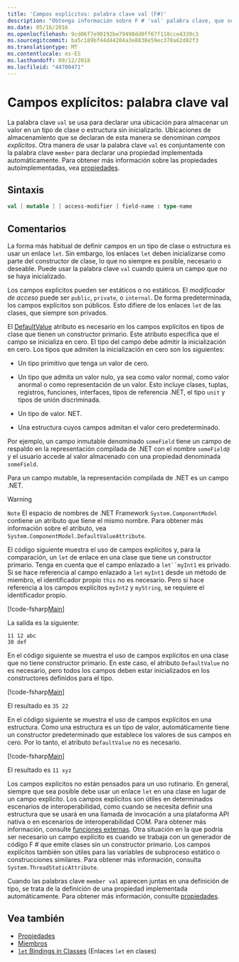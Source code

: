 ```yaml
---
title: 'Campos explícitos: palabra clave val (F#)'
description: "Obtenga información sobre F # 'val' palabra clave, que se utiliza para declarar una ubicación para almacenar un valor en un tipo de clase o estructura sin inicializar el tipo."
ms.date: 05/16/2016
ms.openlocfilehash: 9cd06f7e90192be79490dd0ff67f118cce4339c3
ms.sourcegitcommit: ba5c189bf44d44204a3e8838e59ec378a62d82f3
ms.translationtype: MT
ms.contentlocale: es-ES
ms.lasthandoff: 09/12/2018
ms.locfileid: "44700471"
---
```

# <a name="explicit-fields-the-val-keyword"></a>Campos explícitos: palabra clave val

La palabra clave `val` se usa para declarar una ubicación para almacenar un valor en un tipo de clase o estructura sin inicializarlo. Ubicaciones de almacenamiento que se declaran de esta manera se denominan *campos explícitos*. Otra manera de usar la palabra clave `val` es conjuntamente con la palabra clave `member` para declarar una propiedad implementada automáticamente. Para obtener más información sobre las propiedades autoimplementadas, vea [propiedades](properties.md).

## <a name="syntax"></a>Sintaxis

```fsharp
val [ mutable ] [ access-modifier ] field-name : type-name
```

## <a name="remarks"></a>Comentarios

La forma más habitual de definir campos en un tipo de clase o estructura es usar un enlace `let`. Sin embargo, los enlaces `let` deben inicializarse como parte del constructor de clase, lo que no siempre es posible, necesario o deseable. Puede usar la palabra clave `val` cuando quiera un campo que no se haya inicializado.

Los campos explícitos pueden ser estáticos o no estáticos. El *modificador de acceso* puede ser `public`, `private`, o `internal`. De forma predeterminada, los campos explícitos son públicos. Esto difiere de los enlaces `let` de las clases, que siempre son privados.

El [DefaultValue](https://msdn.microsoft.com/library/a3a3307b-8c05-441e-b109-245511614d58) atributo es necesario en los campos explícitos en tipos de clase que tienen un constructor primario. Este atributo especifica que el campo se inicializa en cero. El tipo del campo debe admitir la inicialización en cero. Los tipos que admiten la inicialización en cero son los siguientes:

- Un tipo primitivo que tenga un valor de cero.

- Un tipo que admita un valor nulo, ya sea como valor normal, como valor anormal o como representación de un valor. Esto incluye clases, tuplas, registros, funciones, interfaces, tipos de referencia .NET, el tipo `unit` y tipos de unión discriminada.

- Un tipo de valor. NET.

- Una estructura cuyos campos admitan el valor cero predeterminado.

Por ejemplo, un campo inmutable denominado `someField` tiene un campo de respaldo en la representación compilada de .NET con el nombre `someField@` y el usuario accede al valor almacenado con una propiedad denominada `someField`.

Para un campo mutable, la representación compilada de .NET es un campo .NET.

>[!WARNING]
`Note` El espacio de nombres de .NET Framework `System.ComponentModel` contiene un atributo que tiene el mismo nombre. Para obtener más información sobre el atributo, vea `System.ComponentModel.DefaultValueAttribute`.

El código siguiente muestra el uso de campos explícitos y, para la comparación, un `let` de enlace en una clase que tiene un constructor primario. Tenga en cuenta que el campo enlazado a `let``myInt1` es privado. Si se hace referencia al campo enlazado a `let` `myInt1` desde un método de miembro, el identificador propio `this` no es necesario. Pero si hace referencia a los campos explícitos `myInt2` y `myString`, se requiere el identificador propio.

[!code-fsharp[Main](../../../../samples/snippets/fsharp/lang-ref-2/snippet6701.fs)]

La salida es la siguiente:

```
11 12 abc
30 def
```

En el código siguiente se muestra el uso de campos explícitos en una clase que no tiene constructor primario. En este caso, el atributo `DefaultValue` no es necesario, pero todos los campos deben estar inicializados en los constructores definidos para el tipo.

[!code-fsharp[Main](../../../../samples/snippets/fsharp/lang-ref-2/snippet6702.fs)]

El resultado es `35 22`

En el código siguiente se muestra el uso de campos explícitos en una estructura. Como una estructura es un tipo de valor, automáticamente tiene un constructor predeterminado que establece los valores de sus campos en cero. Por lo tanto, el atributo `DefaultValue` no es necesario.

[!code-fsharp[Main](../../../../samples/snippets/fsharp/lang-ref-2/snippet6703.fs)]

El resultado es `11 xyz`

Los campos explícitos no están pensados para un uso rutinario. En general, siempre que sea posible debe usar un enlace `let` en una clase en lugar de un campo explícito. Los campos explícitos son útiles en determinados escenarios de interoperabilidad, como cuando se necesita definir una estructura que se usará en una llamada de invocación a una plataforma API nativa o en escenarios de interoperabilidad COM. Para obtener más información, consulte [funciones externas](../functions/external-functions.md). Otra situación en la que podría ser necesario un campo explícito es cuando se trabaja con un generador de código F # que emite clases sin un constructor primario. Los campos explícitos también son útiles para las variables de subproceso estático o construcciones similares. Para obtener más información, consulta `System.ThreadStaticAttribute`.

Cuando las palabras clave `member val` aparecen juntas en una definición de tipo, se trata de la definición de una propiedad implementada automáticamente. Para obtener más información, consulte [propiedades](properties.md).

## <a name="see-also"></a>Vea también

- [Propiedades](properties.md)
- [Miembros](index.md)
- [`let` Bindings in Classes](let-bindings-in-classes.md) (Enlaces `let` en clases)
